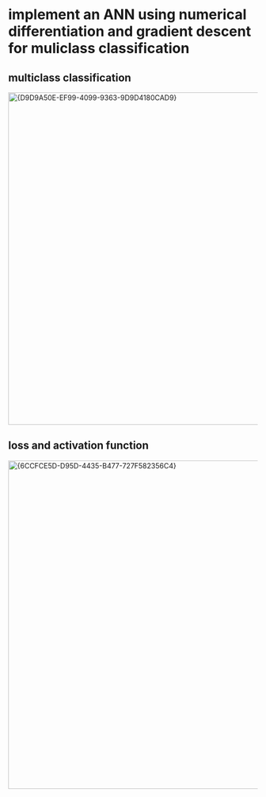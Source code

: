 # implement an ANN using numerical differentiation and gradient descent for muliclass classification

## multiclass classification

<img width="1388" height="670" alt="{D9D9A50E-EF99-4099-9363-9D9D4180CAD9}" src="https://github.com/user-attachments/assets/d09473a9-0fd8-4c1d-8432-2dc35908e182" />

## loss and activation function

<img width="1386" height="662" alt="{6CCFCE5D-D95D-4435-B477-727F582356C4}" src="https://github.com/user-attachments/assets/ae9025a2-2b45-49cc-af32-753bbd393fc0" />



